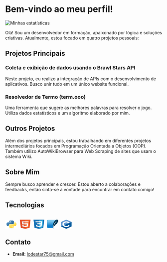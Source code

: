 # Bem-vindo ao meu perfil!
![Minhas estatísticas](https://github-readme-stats.vercel.app/api?username=Lodestar75&show_icons=true&theme=radical)

Olá! Sou um desenvolvedor em formação, apaixonado por lógica e soluções criativas. Atualmente, estou focado em quatro projetos pessoais:

## Projetos Principais

### Coleta e exibição de dados usando o Brawl Stars API
Neste projeto, eu realizo a integração de APIs com o desenvolvimento de aplicativos. Busco unir tudo em um único website funcional.

### Resolvedor de Termo (term.ooo)
Uma ferramenta que sugere as melhores palavras para resolver o jogo. Utiliza dados estatísticos e um algoritmo elaborado por mim.

## Outros Projetos

Além dos projetos principais, estou trabalhando em diferentes projetos intermediários focados em Programação Orientada a Objetos (OOP). Também utilizo AutoWikiBrowser para Web Scraping de sites que usam o sistema Wiki.

## Sobre Mim

Sempre busco aprender e crescer. Estou aberto a colaborações e feedbacks, então sinta-se à vontade para encontrar em contato comigo!

## Tecnologias
<div style="display: inline_block"><br>
  <img align="center" alt="Lode-Python" height="30" width="40" src="https://raw.githubusercontent.com/devicons/devicon/master/icons/python/python-original.svg">
  <img align="center" alt="Lode-HTML" height="30" width="40" src="https://raw.githubusercontent.com/devicons/devicon/master/icons/html5/html5-original.svg">
  <img align="center" alt="Lode-CSS" height="30" width="40" src="https://raw.githubusercontent.com/devicons/devicon/master/icons/css3/css3-original.svg">
  <img align="center" alt="Lode-SQLite" height="30" width="40" src="https://raw.githubusercontent.com/devicons/devicon/master/icons/sqlite/sqlite-original.svg">
  <img align="center" alt="Lode-C" height="30" width="40" src="https://raw.githubusercontent.com/devicons/devicon/master/icons/c/c-original.svg">
</div>

## Contato

- **Email:** [lodestar75@gmail.com](mailto:lodestar75@gmail.com)

